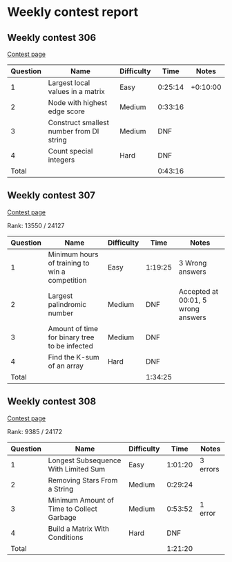 # Weekly contest report

## Weekly contest 306

[Contest page](https://leetcode.com/contest/weekly-contest-306/)

| Question | Name                                     | Difficulty | Time    | Notes    |
|----------|------------------------------------------|------------|---------|----------|
| 1        | Largest local values in a matrix         | Easy       | 0:25:14 | +0:10:00 |
| 2        | Node with highest edge score             | Medium     | 0:33:16 |          |
| 3        | Construct smallest number from DI string | Medium     | DNF     |          |
| 4        | Count special integers                   | Hard       | DNF     |          |
| Total    |                                          |            | 0:43:16 |          |

## Weekly contest 307

[Contest page](https://leetcode.com/contest/weekly-contest-307/)

Rank: 13550 / 24127

| Question | Name                                           | Difficulty | Time    | Notes                              |
|----------|------------------------------------------------|------------|---------|------------------------------------|
| 1        | Minimum hours of training to win a competition | Easy       | 1:19:25 | 3 Wrong answers                    |
| 2        | Largest palindromic number                     | Medium     | DNF     | Accepted at 00:01, 5 wrong answers |
| 3        | Amount of time for binary tree to be infected  | Medium     | DNF     |                                    |
| 4        | Find the K-sum of an array                     | Hard       | DNF     |                                    |
| Total    |                                                |            | 1:34:25 |                                    |


## Weekly contest 308

[Contest page](https://leetcode.com/contest/weekly-contest-308/)

Rank: 9385 / 24172

| Question | Name                                      | Difficulty | Time    | Notes    |
|----------|-------------------------------------------|------------|---------|----------|
| 1        | Longest Subsequence With Limited Sum      | Easy       | 1:01:20 | 3 errors |
| 2        | Removing Stars From a String              | Medium     | 0:29:24 |          |
| 3        | Minimum Amount of Time to Collect Garbage | Medium     | 0:53:52 | 1 error  |
| 4        | Build a Matrix With Conditions            | Hard       | DNF     |          |
| Total    |                                           |            | 1:21:20 |          |

